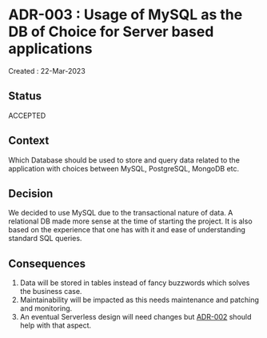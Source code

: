 # ADR-003 : Usage of MySQL as the DB of Choice for Server based applications
Created : 22-Mar-2023
## Status
ACCEPTED
## Context
Which Database should be used to store and query data related to the application with choices between MySQL, PostgreSQL, MongoDB etc.
## Decision
We decided to use MySQL due to the transactional nature of data. A relational DB made more sense at the time of starting the project.
It is also based on the experience that one has with it and ease of understanding standard SQL queries.
## Consequences
1. Data will be stored in tables instead of fancy buzzwords which solves the business case.
2. Maintainability will be impacted as this needs maintenance and patching and monitoring.
3. An eventual Serverless design will need changes but [ADR-002](002_hexagonal_architecture.md) should help with that aspect.